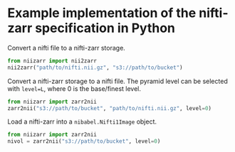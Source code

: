 # Example implementation of the nifti-zarr specification in Python

Convert a nifti file to a nifti-zarr storage.
```python
from niizarr import nii2zarr
nii2zarr("path/to/nifti.nii.gz", "s3://path/to/bucket")
```

Convert a nifti-zarr storage to a nifti file. The pyramid level can be selected with `level=L`, where 0 is the base/finest level.
```python
from niizarr import zarr2nii
zarr2nii("s3://path/to/bucket", "path/to/nifti.nii.gz", level=0)
```

Load a nifti-zarr into a `nibabel.Nifti1Image` object.
```python
from niizarr import zarr2nii
nivol = zarr2nii("s3://path/to/bucket", level=0)
```
